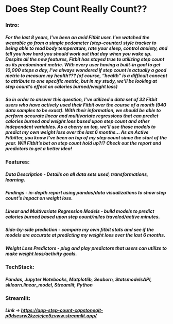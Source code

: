 # Does Step Count Really Count?? 

### Intro: 

##### For the last 8 years, I’ve been an avid Fitbit user. I’ve watched the wearable go from a simple pedometer (step-counter) style tracker to being able to read body temperature, rate your sleep, control anxiety, and tell you how hard you should work out that day when you wake up. Despite all the new features, Fitbit has stayed true to utilizing step count as its predominant metric. With every user having a built-in goal to get 10,000 steps a day, I’ve always wondered if step count is actually a good metric to measure my health??? (of course, “health” is a difficult concept to attribute to one specific metric, but in my study, we’ll be looking at step count’s effect on calories burned/weight loss)

##### So in order to answer this question, I’ve utilized a data set of 32 Fitbit users who have actively used their Fitbit over the course of a month (940 data samples to be exact). With their information, we should be able to perform accurate linear and multivariate regressions that can predict calories burned and weight loss based upon step count and other independent variables. As a cherry on top, we’ll use those models to predict my own weight loss over the last 6 months… As an Active Fitbitter, you know I’ve been on top of my step count since the start of the year. Will Fitbit’s bet on step count hold up?!? Check out the report and predictors to get a better idea!


### Features:

##### Data Description - Details on all data sets used, transformations, learning. 
##### Findings - in-depth report using pandas/data visualizations to show step count's impact on weight loss. 
##### Linear and Multivariate Regression Models - build models to predict calories burned based upon step count/miles traveled/active minutes. 
##### Side-by-side prediction - compare my own fitbit stats and see if the models are accurate at predicting my weight loss over the last 6 months. 
##### Weight Loss Predictors - plug and play predictors that users can utilize to make weight loss/activity goals.

### TechStack:

##### Pandas, Jupyter Notebooks, Matplotlib, Seaborn, StatsmodelsAPI, sklearn.linear_model, Streamlit, Python

### Streamlit:


##### Link -> https://app-step-count-capstonegit-p9dsesrw2kzeiejce5zvww.streamlit.app/
